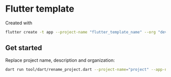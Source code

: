 # Flutter template

Created with

```bash
flutter create -t app --project-name "flutter_template_name" --org "dev.flutter.template" --description "flutter_template_description" --platform=android,ios,macos,windows,linux,web flutter_template
```

## Get started

Replace project name, description and organization:

```bash
dart run tool/dart/rename_project.dart --project-name="project" --app-name "flutter_template_app_name" --organization="tld.domain" --description="My project description"
```
